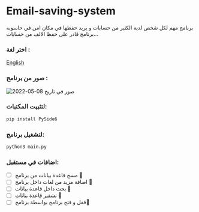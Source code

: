 # Email-saving-system
برنامج مهم لكل شخص لدية الكثير من حسابات و يريد حفظها في مكان امن في حاسوبه ..برنامج قادر على حفظ الالف من حسابات.

### اختر لغة  :
[English](https://github.com/AliAdnanc7/Email-saving-system)
### صور من برنامج :

![صور في تاريخ 08-05-2022](https://github.com/AliAdnanc7/Email-saving-system/blob/main/Screenshots/Screenshot%202022-08-05.png)


### لتثبيت المكتبات:
```bash
pip install PySide6
```

### لتشغيل برنامج:

```bash
python3 main.py
```

### اضافات في مستقبل:
- [ ] مسح قاعدة بيانات من برنامج :tada:
- [ ] اضافة مزيد من لغات داخل برنامج :tada:
- [ ] بحث داخل قاعدة بيانات :tada:
- [ ] تشفير قاعدة بيانات :tada:
- [ ] قفل و فتح برنامج بواسطة برنامج:tada: